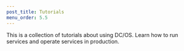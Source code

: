 ```yaml
---
post_title: Tutorials
menu_order: 5.5
---
```

This is a collection of tutorials about using DC/OS. Learn how to run services and operate services in production.
